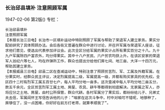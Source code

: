 ### 长治邱县填补  注意照顾军属

1947-02-06
第2版()
专栏：

    长治邱县填补
    注意照顾军属
    【本报长治三日电】长治市一区填补运动中特别照顾了军属与帮助了荣退军人建立家务。果实分配前研究了具体照顾办法。会后各街又普遍在群众中进行讨论，并召开军属与荣退军人座谈，征求他们意见，使选出代表参加评议会。此次全区分给军属的果实计占所有果实百分之十八。九十九户军属除四户富农外，均分得果实。其中十八户贫民、六户贫农均获上升。在该区安家的荣退军人翁纪六等七人，均在炸弹所工作，群众也提出分给他们房七间、地三亩、大洋一十四万元，帮助其建立家务。
    【本报威县三日电】邱县二区在查减运动中，特别注意了照顾贫苦烈、军、工属及外籍军属。在分果实时，经群众民主评议，决定烈属提高二级，军属提高一级，并都有购买家具的优先权。全区四十二村有烈军工属五百廿七户，每人平均分地一亩多。这次查减中每人平均分地二亩五分，款五千余元，全区贫苦烈军工属土地、房屋、农具、耕牛等都得到彻底解决。无家属之军人，亦将应分之土地、房屋，由村公所保管，群众代耕。各村军属分了果实后，都纷纷给儿子、兄弟丈夫去信，军属阎怀王写信告诉他的儿子：“咱家在这次斗争中，村中对咱可不错呢，地够种了，房够住了，没一点困难，你好好在前方打老蒋，就算孝顺我了”。
